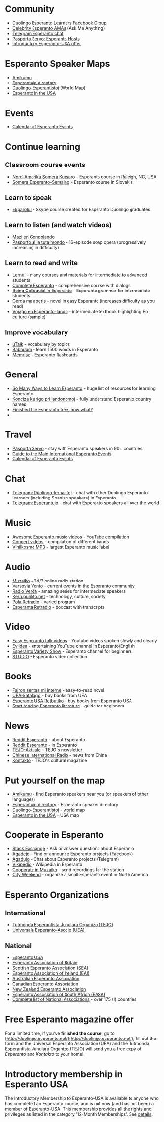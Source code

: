 # Community

* [Duolingo Esperanto Learners Facebook Group](https://www.facebook.com/groups/duolingo.esperanto.learners/)
* [Celebrity Esperanto AMAs](https://duolinguists.wordpress.com/celebrity-esperanto-amas) (Ask Me Anything)
* [Telegram Esperanto chat](https://www.telegramo.org/)
* [Pasporta Servo: Esperanto Hosts](https://pasportaservo.org/)
* [Introductory Esperanto-USA offer](https://bit.ly/2ce8Ok8)

# Esperanto Speaker Maps

* [Amikumu](https://www.amikumu.com/)
* [Esperantujo.directory](https://esperantujo.directory/)
* [Duolingo-Esperantistoj](https://www.google.com/maps/d/u/0/edit?mid=zHwhupZfxV_M.kEbZgnHaKo-o) (World Map)
* [Esperanto in the USA](https://bit.ly/EoUSA)

# Events

* [Calendar of Esperanto Events](https://www.eventoj.hu/kalendaro.htm)

# Continue learning

## Classroom course events

* [Nord-Amerika Somera Kursaro](http://nask.esperanto-usa.org/) - Esperanto course in Raleigh, NC, USA 
* [Somera Esperanto-Semajno](https://ses.ikso.net/) - Esperanto course in Slovakia 

## Learn to speak

* [Ekparolu!](http://edukado.net/ekparolu/prezento) - Skype course created for Esperanto Duolingo graduates

## Learn to listen (and watch videos)

* [Mazi en Gondolando](https://www.youtube.com/watch?v=wCJt_Advj-A&t=0s)
* [Pasporto al la tuta mondo](https://www.youtube.com/watch?v=OquSnGAKYGc=PL3VD8MnxHymAi4Xft9l52MtPdCe_RGmXY) - 16-episode soap opera (progressively increasing in difficulty)

## Learn to read and write

* [Lernu!](http://www.lernu.net/) - many courses and materials for intermediate to advanced students
* [Complete Esperanto](https://www.amazon.com/Complete-Esperanto-Learn-write-understand/dp/1473669189/) - comprehensive course with dialogs
* [Being Colloquial in Esperanto](http://pages.ucsd.edu/~dkjordan/eo/colloq/colloq.html) - Esperanto grammar for intermediate students
* [Gerda malaperis](http://esperantofre.com/gerdakd/gerda.pdf) - novel in easy Esperanto (increases difficulty as you read)
* [Vojaĝo en Esperanto-lando](https://eo.wikipedia.org/wiki/Voja%C4%9Do_en_Esperanto-lando) - intermediate textbook highlighting Eo culture ([sample](http://www.esperanto-mv.pp.ru/Vojagxo/kolker_1.pdf))

## Improve vocabulary

* [uTalk](https://utalk.com/en/store/esperanto) - vocabulary by topics
* [Babadum](https://babadum.com/) - learn 1500 words in Esperanto
* [Memrise](https://www.memrise.com/courses/english/esperanto/) - Esperanto flashcards

# General

* [So Many Ways to Learn Esperanto](https://learnlangs.com/so-many-ways-to-learn-esperanto/) - huge list of resources for learning Esperanto
* [Konciza klarigo pri landonomoj](http://bonalingvo.org/docs/klarigoprilandonomoj.pdf) - fully understand Esperanto country names
* [Finished the Esperanto tree, now what?](https://duolinguists.wordpress.com/2022/03/01/finished-the-esperanto-tree-now-what/)
* 
# Travel

* [Pasporta Servo](http://pasportaservo.org/) - stay with Esperanto speakers in 90+ countries
* [Guide to the Main International Esperanto Events](http://whistlinginthewind.org/2015/09/01/a-guide-to-the-main-international-esperanto-events/)
* [Calendar of Esperanto Events](https://eventaservo.org/)

# Chat

* [Telegram: Duolingo-lernantoj](https://duolingo.telegramo.org/) - chat with other Duolingo Esperanto learners (including Spanish speakers) in Esperanto
* [Telegram: Esperantujo](http://www.telegramo.org/) - chat with Esperanto speakers all over the world

# Music

* [Awesome Esperanto music videos](https://www.youtube.com/playlist?list=PLLg4HNcQo8zx3IMEXcrnRCkEhyXWDDf37) - YouTube compilation
* [Concert videos](http://bit.ly/koncertoj) - compilation of different bands
* [Vinilkosmo MP3](http://vinilkosmo-mp3.com/) - largest Esperanto music label

# Audio

* [Muzaiko](http://muzaiko.info/) - 24/7 online radio station
* [Varsovia Vento](http://www.podkasto.net/) - current events in the Esperanto community
* [Radio Verda](http://radioverda.com/) - amazing series for intermediate speakers
* [Kern.punkto.net](http://kern.punkto.info/) - technology, culture, society
* [Pola Retradio](http://pola-retradio.org/) - varied program
* [Esperanta Retradio](http://esperantaretradio.blogspot.de/) - podcast with transcripts

# Video

* [Easy Esperanto talk videos](https://www.youtube.com/playlist?list=PLFl0DRnKDTf_SLReiabL311J-hIunZZ8b) - Youtube videos spoken slowly and clearly
* [Evildea](https://www.youtube.com/user/Evildela) - entertaining YouTube channel in Esperanto/English
* [Esperanto Variety Show](https://www.youtube.com/channel/UCXnT_KZNsQw-MX8Q8gJQDgw) - Esperanto channel for beginners
* [STUDIO](http://novajhoj.weebly.com/) - Esperanto video collection

# Books

* [Fajron sentas mi interne](http://www.u-matthias.de/verko/fajron.htm) - easy-to-read novel
* [UEA-katalogo](http://katalogo.uea.org/) - buy books from UEA
* [Esperanto USA Retbutiko](http://www.esperanto-usa.org/retbutiko/) - buy books from Esperanto USA
* [Start reading Esperanto literature](http://blogs.transparent.com/esperanto/start-reading-esperanto-literature/) - guide for beginners

# News

* [Reddit Esperanto](https://www.reddit.com/r/esperanto) - about Esperanto
* [Reddit Esperante](https://www.reddit.com/r/esperante) - in Esperanto
* [TEJO-Aktuale](http://tejo.org/agado/tejo-aktuale/) - TEJO's newsletter
* [Chinese International Radio](http://esperanto.cri.cn/) - news from China
* [Kontakto](http://tejo.org/duolingo/?lang=en) - TEJO's cultural magazine

# Put yourself on the map

* [Amikumu](https://www.amikumu.com/) - find Esperanto speakers near you (or speakers of other languages)
* [Esperantujo.directory](http://esperantujo.directory/) - Esperanto speaker directory
* [Duolingo-Esperantistoj](https://www.google.com/maps/d/u/0/edit?mid=zHwhupZfxV_M.kEbZgnHaKo-o) - world map
* [Esperanto in the USA](https://www.duolingo.com/comment/9089428) - USA map

# Cooperate in Esperanto

* [Stack Exchange](https://esperanto.stackexchange.com/) - Ask or answer questions about Esperanto
* [Agadejo](https://www.facebook.com/groups/agadejo/) - Find or announce Esperanto projects (Facebook)
* [Agadujo](https://agadujo.telegramo.org/) - Chat about Esperanto projects (Telegram)
* [Vikipedio](http://eo.wikipedia.org/) - Wikipedia in Esperanto
* [Cooperate in Muzaiko](http://muzaiko.info/partoprenu) - send recordings for the station
* [City Weekend](http://urbsem.net/organizu/) - organize a small Esperanto event in North America

# Esperanto Organizations

## International

* [Tutmonda Esperantista Junulara Organizo (TEJO)](http://www.tejo.org/)
* [Universala Esperanto-Asocio (UEA)](http://www.uea.org/)

## National

* [Esperanto USA](http://www.esperanto-usa.org/)
* [Esperanto Association of Britain](http://www.esperanto-gb.org/)
* [Scottish Esperanto Association (SEA)](http://www.skotlando.org/)
* [Esperanto Association of Ireland (EAI)](http://esperanto.ie/)
* [Australian Esperanto Association](http://www.esperanto.org.au/)
* [Canadian Esperanto Association](http://www.esperanto.ca/)
* [New Zealand Esperanto Association](http://en.esperanto.org.nz/)
* [Esperanto Association of South Africa (EASA)](http://www.esperanto.org.za/english.html)
* [Complete list of National Associations](http://uea.org/landoj/tutmonde) - over 175 (!) countries

# Free Esperanto magazine offer

For a limited time, if you've **finished the course**, go to [http://duolingo.esperanto.net/](http://duolingo.esperanto.net/), fill out the form and the Universal Esperanto Association (UEA) and the Tutmonda Esperantista Junulara Organizo (TEJO) will send you a free copy of _Esperanto_ and _Kontakto_ to your home!

# Introductory membership in Esperanto USA

The Introductory Membership to Esperanto-USA is available to anyone who has completed an Esperanto course, and is not now (and has not been) a member of Esperanto-USA. This membership provides all the rights and privileges as listed in the category '12-Month Memberships'. See [details](http://bit.ly/2ce8Ok8).
